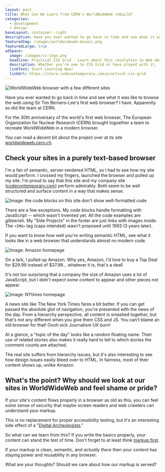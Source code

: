 ```yaml
---
layout: post
title: What Can We Learn from CERN's WorldWideWeb rebuild?
categories:
  - development
  - design
baseLayout: container--right
description: Have you ever wanted to go back in time and see what it was like to browse the web using Sir Tim Berners-Lee's first web browser? I have. Apparently so did the team at CERN. For the 30th anniversary of the world's first web browser, The European Organization for Nuclear Research (CERN) brought togoether a team to recreate WorldWideWeb in a modern browser. 
featuredImg: /images/worldwideweb-mosaic.png
featuredLarge: true
adSpace: 
  image: /images/cc-logo.png
  headline: Practical CSS Grid - Learn about this revolution in Web design!
  description: Whether you're new to CSS Grid or have played with it, finding practical examples of this new layout mechanism is the best way to learn it's power. Sign up below for two hours of practical grid knowledge just for you!
  linkText: Start Learning Now!
  linkUrl: https://store.codecontemporary.com/practical-css-grid
---
```


![WorldWideWeb browser with a few different sites](/images/worldwideweb-mosaic.png)

Have you ever wanted to go back in time and see what it was like to browse the web using Sir Tim Berners-Lee's first web browser? I have. Apparently so did the team at CERN.

For the 30th anniversary of the world's first web browser, The European Organization for Nuclear Research (CERN) brought togoether a team to recreate WorldWideWeb in a modern browser.

You can read a decent bit about the project over at its site [worldwideweb.cern.ch](https://worldwideweb.cern.ch).

## Check your sites in a purely text-based browser

I'm a fan of semantic, server-rendered HTML, so I had to see how my site would perform. I crossed my fingers, launched the browser and pulled up my site. I'm proud to say that this site and my company site ([codecontemporary.com](https://codecontemporary.com)) perform admirably. Both seem to be well structured and surface content in a way that makes sense.

![Image: the code blocks on this site don't show well-formatted code](/imagaes/worldwideweb-codeblock.png)

There are a few exceptions. My code blocks handle formatting with JavaScript -- which wasn't invented yet. All the code examples are gibberish. My "Side Projects" in the footer are just links with images inside. The `<IMG>` tag (caps intended) wasn't proposed until 1993 (3 years later).

If you want to know how well you're writing semantic HTML, see what it looks like in a web browser that understands almost no modern code.

![Image: Amazon homepage](/images/worldwideweb-amazon.png)

On a lark, I pulled up Amazon. Why yes, Amazon, I'd love to buy a Top Deal for $29.99 instead of $37.99... whatever it is, that's a deal!

It's not too surprising that a company the size of Amazon uses a lot of JavaScript, but I didn't expect some content to appear and other pieces not appear.

![Image: NYtimes homepage](/images/worldwideweb-nytimes.png)

A news site like The New York Times fares a bit better. If you can get passed the absolute glut of navigation, you're presented with the news of the day. From a hierarchy perspective, all content is smashed together, but that's not any different when you give them CSS and JS. You can't blame an old browser for that! Oooh sick Journalism UX burn!

At a glance, a "topic of the day" looks like a random floating name. Their use of related stories also makes it really hard to tell to which stories the comment counts are attached.

The real site suffers from hierarchy issues, but it's also interesting to see how design issues easily bleed over to HTML. In fairness, most of their content shows up, unlike Amazon.

## What's the point? Why should we look at our sites in WorldWideWeb and feel shame or pride?

If your site's content flows properly in a browser as old as this, you can feel _some_ sense of security that maybe screen readers and web crawlers can understand your markup.

This is no replacement for proper accessibility testing, but it's an interesting side effect of a "[Digital Archeologists](https://adactio.com/journal/14827)."

So what can we learn from this? If you write the basics properly, your content can stand the test of time. Don't forget to at least _think_ [markup first](https://bryanlrobinson.com/blog/2018/12/19/markup-first-development/).

If your markup is clean, semantic, and _actually there_ then your content has staying power and reusability in any browser.

What are your thoughts? Should we care about how our markup is served?